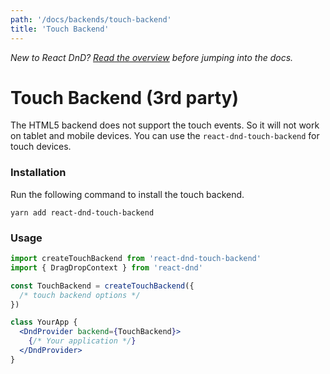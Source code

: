 ```yaml
---
path: '/docs/backends/touch-backend'
title: 'Touch Backend'
---
```


_New to React DnD? [Read the overview](/docs/overview) before jumping into the docs._

# Touch Backend (3rd party)

The HTML5 backend does not support the touch events. So it will not work on tablet and mobile devices. You can use the `react-dnd-touch-backend` for touch devices.

### Installation

Run the following command to install the touch backend.

```
yarn add react-dnd-touch-backend
```

### Usage

```jsx
import createTouchBackend from 'react-dnd-touch-backend'
import { DragDropContext } from 'react-dnd'

const TouchBackend = createTouchBackend({
  /* touch backend options */
})

class YourApp {
  <DndProvider backend={TouchBackend}>
    {/* Your application */}
  </DndProvider>
}
```
